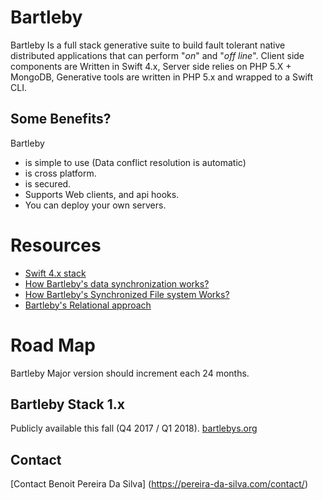 # Bartleby

Bartleby Is a full stack generative suite to build fault tolerant native distributed applications that can perform "*on*" and "*off line*". Client side components are Written in Swift 4.x, Server side relies on PHP 5.X + MongoDB, Generative tools are written in PHP 5.x and wrapped to a Swift CLI.

## Some Benefits?

Bartleby 

- is simple to use (Data conflict resolution is automatic) 
- is cross platform.
- is secured.
- Supports Web clients, and api hooks.
- You can deploy your own servers.

# Resources

- [Swift 4.x stack](Documents/Swift.md)
- [How Bartleby's data synchronization works?](Documents/DataSynchronization.md)
- [How Bartleby's Synchronized File system Works?](Documents/BSFS.md)
- [Bartleby's Relational approach](Documents/Relationships.md)

# Road Map 
Bartleby Major version should increment each 24 months. 

## Bartleby Stack 1.x
Publicly available this fall (Q4 2017 / Q1 2018).
[bartlebys.org](https://bartlebys.org)

## Contact
[Contact Benoit Pereira Da Silva] (https://pereira-da-silva.com/contact/)